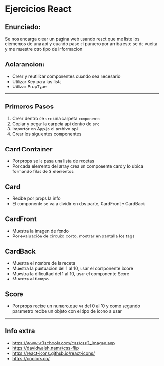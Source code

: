 # Ejercicios React

## Enunciado:

Se nos encarga crear un pagina web usando react que me liste los elementos de una api y cuando pase el puntero por arriba este se de vuelta y me muestre otro tipo de informacion

## Aclarancion:

- Crear y reutilizar componentes cuando sea necesario
- Utilizar Key para las lista
- Utilizar PropType

---

## Primeros Pasos

1. Crear dentro de `src` una carpeta `components`
2. Copiar y pegar la carpeta api dentro de `src`
3. Importar en App.js el archivo api
4. Crear los siguientes componentes

## Card Container

- Por props se le pasa una lista de recetas
- Por cada elemento del array crea un componente card y lo ubica formando filas de 3 elementos

## Card

- Recibe por props la info
- El componente se va a dividir en dos parte, CardFront y CardBack

## CardFront

- Muestra la imagen de fondo
- Por evaluación de circuito corto, mostrar en pantalla los tags

## CardBack

- Muestra el nombre de la receta
- Muestra la puntuacion del 1 al 10, usar el componente Score
- Muestra la dificultad del 1 al 10, usar el componente Score
- Muestra el tiempo

## Score

- Por props recibe un numero,que va del 0 al 10 y como segundo parametro recibe un objeto con el tipo de icono a usar

---

## Info extra

- https://www.w3schools.com/css/css3_images.asp
- https://davidwalsh.name/css-flip
- https://react-icons.github.io/react-icons/
- https://coolors.co/
